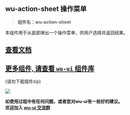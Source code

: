 ## wu-action-sheet 操作菜单

> **组件名：wu-action-sheet**

本组件用于从底部弹出一个操作菜单，供用户选择并返回结果。

## [查看文档](https://wu.geeks.ink/zh-CN/components/popup.html)

## [更多组件, 请查看 `wu-ui` 组件库](https://ext.dcloud.net.cn/plugin?name=wu--ui)
(请勿下载插件zip)

<a href="https://ext.dcloud.net.cn/plugin?name=wu--ui">
	<img src="https://wu.geeks.ink/intr.png">
</a>

**如使用过程中有任何问题，或者您对wu-ui有一些好的建议。<br>欢迎加入 [wu-ui 交流群](https://wu.geeks.ink/zh-CN/components/qqFeedBack.html)**